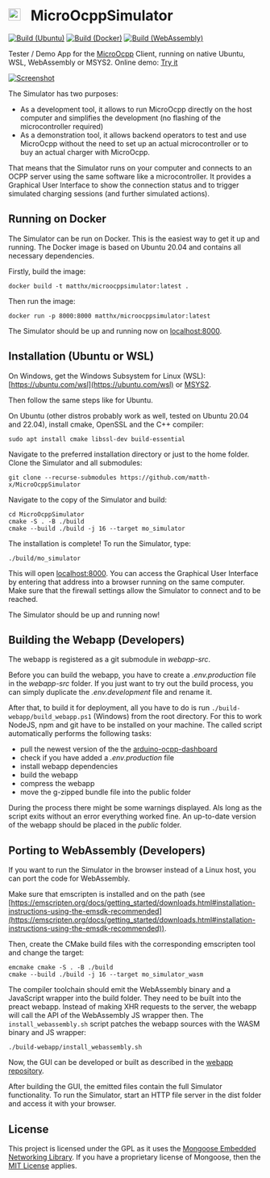 # <img src="https://github.com/matth-x/MicroOcpp/assets/63792403/1c49d1ad-7afc-48d3-a54e-9aef2d4886db" alt="Icon" height="24"> &nbsp; MicroOcppSimulator

[![Build (Ubuntu)](https://github.com/matth-x/MicroOcppSimulator/workflows/Ubuntu/badge.svg)]((https://github.com/matth-x/MicroOcppSimulator/actions))
[![Build (Docker)](https://github.com/matth-x/MicroOcppSimulator/workflows/Docker/badge.svg)]((https://github.com/matth-x/MicroOcppSimulator/actions))
[![Build (WebAssembly)](https://github.com/matth-x/MicroOcppSimulator/workflows/WebAssembly/badge.svg)]((https://github.com/matth-x/MicroOcppSimulator/actions))

Tester / Demo App for the [MicroOcpp](https://github.com/matth-x/MicroOcpp) Client, running on native Ubuntu, WSL, WebAssembly or MSYS2. Online demo: [Try it](https://demo.micro-ocpp.com/)

[![Screenshot](https://github.com/agruenb/arduino-ocpp-dashboard/blob/master/docs/img/status_page.png)](https://demo.micro-ocpp.com/)

The Simulator has two purposes:
- As a development tool, it allows to run MicroOcpp directly on the host computer and simplifies the development (no flashing of the microcontroller required)
- As a demonstration tool, it allows backend operators to test and use MicroOcpp without the need to set up an actual microcontroller or to buy an actual charger with MicroOcpp.

That means that the Simulator runs on your computer and connects to an OCPP server using the same software like a
microcontroller. It provides a Graphical User Interface to show the connection status and to trigger simulated charging
sessions (and further simulated actions).

## Running on Docker

The Simulator can be run on Docker. This is the easiest way to get it up and running. The Docker image is based on
Ubuntu 20.04 and contains all necessary dependencies.

Firstly, build the image:

```shell
docker build -t matthx/microocppsimulator:latest .
```

Then run the image:

```shell
docker run -p 8000:8000 matthx/microocppsimulator:latest
```

The Simulator should be up and running now on [localhost:8000](http://localhost:8000).

## Installation (Ubuntu or WSL)

On Windows, get the Windows Subsystem for Linux (WSL): [https://ubuntu.com/wsl](https://ubuntu.com/wsl) or [MSYS2](https://www.msys2.org/).

Then follow the same steps like for Ubuntu.

On Ubuntu (other distros probably work as well, tested on Ubuntu 20.04 and 22.04), install cmake, OpenSSL and the C++
compiler:

```shell
sudo apt install cmake libssl-dev build-essential
```

Navigate to the preferred installation directory or just to the home folder. Clone the Simulator and all submodules:

```shell
git clone --recurse-submodules https://github.com/matth-x/MicroOcppSimulator
```

Navigate to the copy of the Simulator and build:

```shell
cd MicroOcppSimulator
cmake -S . -B ./build
cmake --build ./build -j 16 --target mo_simulator
```

The installation is complete! To run the Simulator, type:

```shell
./build/mo_simulator
```

This will open [localhost:8000](http://localhost:8000). You can access the Graphical User Interface by entering that
address into a browser running on the same computer. Make sure that the firewall settings allow the Simulator to connect
and to be reached.

The Simulator should be up and running now!

## Building the Webapp (Developers)

The webapp is registered as a git submodule in *webapp-src*.

Before you can build the webapp, you have to create a *.env.production* file in the *webapp-src* folder. If you just
want to try out the build process, you can simply duplicate the *.env.development* file and rename it.

After that, to build it for deployment, all you have to do is run `./build-webapp/build_webapp.ps1` (Windows) from the
root directory.
For this to work NodeJS, npm and git have to be installed on your machine. The called script automatically performs the
following tasks:

- pull the newest version of the the [arduino-ocpp-dashboard](https://github.com/agruenb/arduino-ocpp-dashboard)
- check if you have added a *.env.production* file
- install webapp dependencies
- build the webapp
- compress the webapp
- move the g-zipped bundle file into the public folder

During the process there might be some warnings displayed. Als long as the script exits without an error everything worked fine. An up-to-date version of the webapp should be placed in the *public* folder.

## Porting to WebAssembly (Developers)

If you want to run the Simulator in the browser instead of a Linux host, you can port the code for WebAssembly.

Make sure that emscripten is installed and on the path (see [https://emscripten.org/docs/getting_started/downloads.html#installation-instructions-using-the-emsdk-recommended](https://emscripten.org/docs/getting_started/downloads.html#installation-instructions-using-the-emsdk-recommended)).

Then, create the CMake build files with the corresponding emscripten tool and change the target:

```shell
emcmake cmake -S . -B ./build
cmake --build ./build -j 16 --target mo_simulator_wasm
```

The compiler toolchain should emit the WebAssembly binary and a JavaScript wrapper into the build folder. They need to be built into the preact webapp. Instead of making XHR requests to the server, the webapp will call the API of the WebAssembly JS wrapper then. The `install_webassembly.sh` script patches the webapp sources with the WASM binary and JS wrapper:

```shell
./build-webapp/install_webassembly.sh
```

Now, the GUI can be developed or built as described in the [webapp repository](https://github.com/agruenb/arduino-ocpp-dashboard).

After building the GUI, the emitted files contain the full Simulator functionality. To run the Simulator, start an HTTP file server in the dist folder and access it with your browser.

## License

This project is licensed under the GPL as it uses the [Mongoose Embedded Networking Library](https://github.com/cesanta/mongoose). If you have a proprietary license of Mongoose, then the [MIT License](https://github.com/matth-x/MicroOcpp/blob/master/LICENSE) applies.

